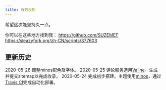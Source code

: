 ```yaml
---
title: 有的没的
---
```


希望这次能坚持久一点。

你可以在这些地方找到我：
https://github.com/SUZEMEF
https://sleazyfork.org/zh-CN/scripts/377603

## 更新历史

2020-05-26 调整minos配色及字体。
2020-05-25 评论服务选用[Valine][3]。生成并提交sitemap以完成收录。
2020-05-24 完成初步搭建。主题使用[minos][1]，通过[Travis CI][2]完成自动化部署。

[1]: https://github.com/ppoffice/hexo-theme-minos
[2]: https://travis-ci.org/
[3]: https://valine.js.org/
